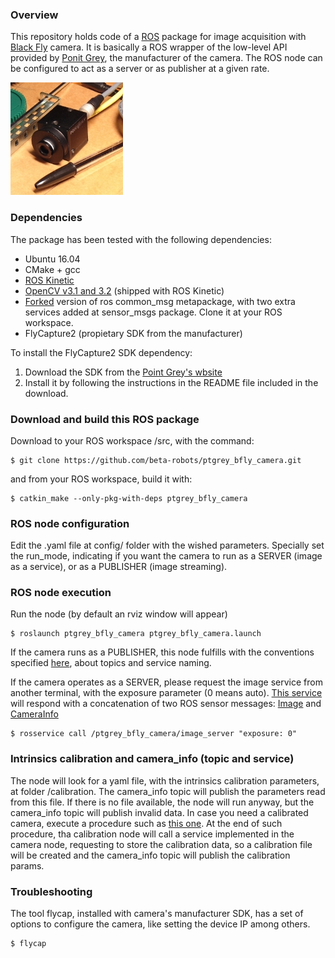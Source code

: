 
### Overview
This repository holds code of a [ROS](http://www.ros.org) package for image acquisition with [Black Fly](https://www.ptgrey.com/blackfly-gige-poe-cameras) camera. It is basically a ROS wrapper of the low-level API provided by [Ponit Grey](https://www.ptgrey.com/), the manufacturer of the camera. The ROS node can be configured to act as a server or as publisher at a given rate. 

![Black Fly Camera](media/bfly_camera.jpg)

### Dependencies
The package has been tested with the following dependencies:
* Ubuntu 16.04
* CMake + gcc
* [ROS Kinetic](http://wiki.ros.org/kinetic)
* [OpenCV v3.1 and 3.2](http://www.opencv.org/) (shipped with ROS Kinetic)
* [Forked](https://github.com/beta-robots/common_msgs) version of ros common_msg metapackage, with two extra services added at sensor_msgs package. Clone it at your ROS workspace. 
* FlyCapture2 (propietary SDK from the manufacturer)

To install the FlyCapture2 SDK dependency:

1. Download the SDK from the [Point Grey's wbsite](https://www.ptgrey.com/support/downloads)
2. Install it by following the instructions in the README file included in the download. 


### Download and build this ROS package
Download to your ROS workspace /src, with the command:
```shell
$ git clone https://github.com/beta-robots/ptgrey_bfly_camera.git
```
and from your ROS workspace, build it with:
```shell
$ catkin_make --only-pkg-with-deps ptgrey_bfly_camera
```

### ROS node configuration
Edit the .yaml file at config/ folder with the wished parameters. Specially set the run_mode, indicating if you want the camera to run as a SERVER (image as a service), or as a PUBLISHER (image streaming). 


### ROS node execution
Run the node (by default an rviz window will appear)
```shell
$ roslaunch ptgrey_bfly_camera ptgrey_bfly_camera.launch 
```
If the camera runs as a PUBLISHER, this node fulfills with the conventions specified [here](http://wiki.ros.org/image_pipeline#Hardware_Requirements), about topics and service naming. 

If the camera operates as a SERVER, please request the image service from another terminal, with the exposure parameter (0 means auto). [This service](https://github.com/beta-robots/common_msgs/blob/kinetic-devel/sensor_msgs/srv/SnapshotImage.srv) will respond with a concatenation of two ROS sensor messages: [Image](http://docs.ros.org/api/sensor_msgs/html/msg/Image.html) and [CameraInfo](http://docs.ros.org/api/sensor_msgs/html/msg/CameraInfo.html)
```shell
$ rosservice call /ptgrey_bfly_camera/image_server "exposure: 0"
```

### Intrinsics calibration and camera_info (topic and service)
The node will look for a yaml file, with the intrinsics calibration parameters, at folder /calibration. The camera_info topic will publish the parameters read from this file.
If there is no file available, the node will run anyway, but the camera_info topic will publish invalid data. In case you need a calibrated camera, execute a procedure such as [this one](http://wiki.ros.org/camera_calibration).  At the end of such procedure, tha calibration node will call a service implemented in the camera node, requesting to store the calibration data, so a calibration file will be created and the camera_info topic will publish the calibration params. 

### Troubleshooting
The tool flycap, installed with camera's manufacturer SDK, has a set of options to configure the camera, like setting the device IP among others. 
```shell
$ flycap
```


